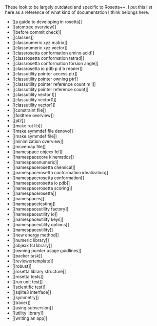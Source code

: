 These look to be largely outdated and specific to Rosetta++. I put this list here as a reference of what kind of documentation I think belongs here.

- [[a guide to developing in rosetta]]
- [[atomtree overview]]
- [[before commit check]]
- [[classes]]
- [[classnumeric xyz matrix]]
- [[classnumeric xyz vector]]
- [[classrosetta conformation amino acid]]
- [[classrosetta conformation tetrad]]
- [[classrosetta conformation torsion angle]]
- [[classrosetta io pdb p d b reader]]
- [[classutility pointer access ptr]]
- [[classutility pointer owning ptr]]
- [[classutility pointer reference count m i]]
- [[classutility pointer reference count]]
- [[classutility vector l]]
- [[classutility vector0]]
- [[classutility vector1]]
- [[constraint file]]
- [[foldtree overview]]
- [[jd2]]
- [[make rot lib]]
- [[make symmdef file denovo]]
- [[make symmdef file]]
- [[minimization overview]]
- [[movemap file]]
- [[namespace objexx fcl]]
- [[namespacecore kinematics]]
- [[namespacenumeric]]
- [[namespacerosetta chemical]]
- [[namespacerosetta conformation idealization]]
- [[namespacerosetta conformation]]
- [[namespacerosetta io pdb]]
- [[namespacerosetta scoring]]
- [[namespacerosetta]]
- [[namespaces]]
- [[namespacetesting]]
- [[namespaceutility factory]]
- [[namespaceutility io]]
- [[namespaceutility keys]]
- [[namespaceutility options]]
- [[namespaceutility]]
- [[new energy method]]
- [[numeric library]]
- [[objexx fcl library]]
- [[owning pointer usage guidlines]]
- [[packer task]]
- [[reviewertemplate]]
- [[robust]]
- [[rosetta library structure]]
- [[rosetta tests]]
- [[run unit test]]
- [[scientific test]]
- [[sqlite3 interface]]
- [[symmetry]]
- [[tracer]]
- [[using subversion]]
- [[utility library]]
- [[writing an app]]
